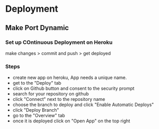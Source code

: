 # Deployment

## Make Port Dynamic

### Set up COntinuous Deployment on Heroku

make changes > commit and push > get deployed

### Steps

- create new app on heroku, App needs a unique name.
- get to the "Deploy" tab
- click on Github button and consent to the security prompt
- search for your repository on github
- click "Connect" next to the repository name
- choose the branch to deploy and click "Enable Automatic Deploys"
- click "Deploy Branch"
- go to the "Overview" tab
- once it is deployed click on "Open App" on the top right